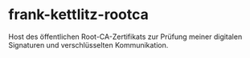 # frank-kettlitz-rootca
Host des öffentlichen Root-CA-Zertifikats zur Prüfung meiner digitalen Signaturen und verschlüsselten Kommunikation.
